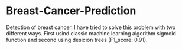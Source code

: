 # Breast-Cancer-Prediction
Detection of breast cancer. I have tried to solve this problem with two different ways. First usind classic machine learning algorithm sigmoid function and second using desicion trees (F1_score: 0.91).
